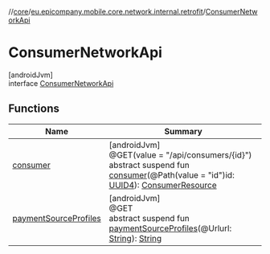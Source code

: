 //[core](../../../index.md)/[eu.epicompany.mobile.core.network.internal.retrofit](../index.md)/[ConsumerNetworkApi](index.md)

# ConsumerNetworkApi

[androidJvm]\
interface [ConsumerNetworkApi](index.md)

## Functions

| Name | Summary |
|---|---|
| [consumer](consumer.md) | [androidJvm]<br>@GET(value = &quot;/api/consumers/{id}&quot;)<br>abstract suspend fun [consumer](consumer.md)(@Path(value = &quot;id&quot;)id: [UUID4](../../eu.epicompany.mobile.core.datatypes/index.md#545543244%2FClasslikes%2F-1060529556)): [ConsumerResource](../-consumer-resource/index.md) |
| [paymentSourceProfiles](payment-source-profiles.md) | [androidJvm]<br>@GET<br>abstract suspend fun [paymentSourceProfiles](payment-source-profiles.md)(@Urlurl: [String](https://kotlinlang.org/api/latest/jvm/stdlib/kotlin/-string/index.html)): [String](https://kotlinlang.org/api/latest/jvm/stdlib/kotlin/-string/index.html) |
